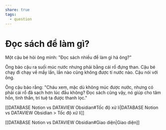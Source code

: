 ```yaml
---
share: true
tags:
  - question
---
```

# Đọc sách để làm gì?
Một cậu bé hỏi ông mình: "Đọc sách nhiều để làm gì hả ông?"

Ông bảo cậu ra suối múc nước nhưng phải bằng cái rổ đựng than. Cậu bé chạy đi chạy về mấy lần, lần nào cũng không được tí nước nào. Cậu nói với ông.

Ông cậu bảo rằng: "Cháu xem, mặc dù không múc được nước, nhưng có phải cái rổ đã sạch hơn lúc đầu không? Đọc sách cũng vậy, nó giúp cho tâm hồn, tinh thần, trí tuệ ta được thanh lọc."

[[DATABASE Notion vs DATAVIEW Obsidian#Tốc độ xử lí|DATABASE Notion vs DATAVIEW Obsidian > Tốc độ xử lí]]

[[DATABASE Notion vs DATAVIEW Obsidian#Giao diện|Giao diện]]